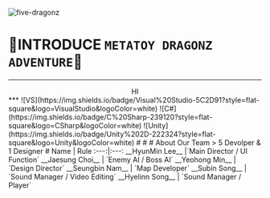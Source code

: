 ![five-dragonz](https://user-images.githubusercontent.com/19919570/180923092-6150fc2a-5c44-4c51-ae37-140dd338200f.png)

# 🔳INTRODUCE `METATOY DRAGONZ ADVENTURE`🔳
---
<center>HI</center>
***
![VS](https://img.shields.io/badge/Visual%20Studio-5C2D91?style=flat-square&logo=VisualStudio&logoColor=white) ![C#](https://img.shields.io/badge/C%20Sharp-239120?style=flat-square&logo=CSharp&logoColor=white) ![Unity](https://img.shields.io/badge/Unity%202D-222324?style=flat-square&logo=Unity&logoColor=white)
#
#
# About Our Team
> 5 Devolper & 1 Designer
#
Name | Rule                                                         
:---:|:---:
 __HyunMin Lee__ |`Main Director / UI Function` 
__Jaesung Choi__ | `Enemy AI / Boss AI`
__Yeohong Min__ | `Design Director`
__Seungbin Nam__ | `Map Developer`
__Subin Song__ | `Sound Manager / Video Editing`
__Hyelinn Song__ | `Sound Manager / Player`
